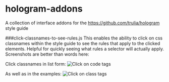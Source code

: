 hologram-addons
===============

A collection of interface addons for the https://github.com/trulia/hologram style guide

###click-classnames-to-see-rules.js
This enables the ability to click on css classnames within the style guide to see the rules that apply to the clicked elements.  Helpful for quickly seeing what rules a selector will actually apply.  Screenshots are better than words here:


Click classnames in list form:
![Click on code tags](http://i7.minus.com/iSiFrm2Q5Uht2.png
 "Click on code tags in the docs")


As well as in the examples:
![Click on class tags](http://i.minus.com/ibjVdUcRfdTvB8.png
 "Click on class tags in the examples")


